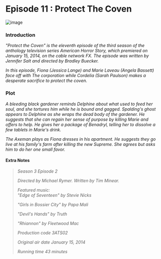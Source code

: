 # Episode 11 : Protect The Coven


![image](https://github.com/user-attachments/assets/2b0974fd-893d-4d20-96db-687c408aa857) 



### Introduction

*"Protect the Coven" is the eleventh episode of the third season of the anthology television series American Horror Story, which premiered on January 15, 2014, on the cable network FX. The episode was written by Jennifer Salt and directed by Bradley Buecker.*

*In this episode, Fiona (Jessica Lange) and Marie Laveau (Angela Bassett) face off with The corporation while Cordelia (Sarah Paulson) makes a desperate sacrifice to protect the coven.*





### Plot

*A bleeding black gardener reminds Delphine about what used to feed her soul, and she tortures him while he is bound and gagged. Spalding's ghost appears to Delphine as she wraps the dead body of the gardener. He suggests that she can regain her sense of purpose by killing Marie and offers to help. He gives her a package of Benadryl, telling her to dissolve a few tablets in Marie's drink.*

*The Axeman plays as Fiona dresses in his apartment. He suggests they go live at his family's farm after killing the new Supreme. She agrees but asks him to do her one small favor.*

#### Extra Notes

> 
> *Season 3
Episode 2*
> 
>  *Directed by	Michael Rymer.
Written by	Tim Minear.*
>
> *Featured music:	
"Edge of Seventeen" by Stevie Nicks*
>
> *"Girls in Bossier City" by Papa Mali*
>
> *"Devil's Hands" by Truth*
>
> *"Rhiannon" by Fleetwood Mac*
>
> *Production code	3ATS02*
> 
> *Original air date 	January 15, 2014*
> 
> *Running time	43 minutes*
